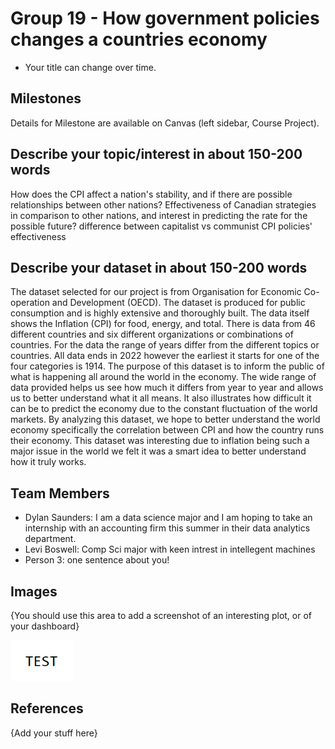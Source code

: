 # Group 19 - How government policies changes a countries economy

- Your title can change over time.

## Milestones

Details for Milestone are available on Canvas (left sidebar, Course Project).

## Describe your topic/interest in about 150-200 words

How does the CPI affect a nation's stability, and if there are possible relationships between other nations?
Effectiveness of Canadian strategies in comparison to other nations, and interest in predicting the rate for the possible future?
difference between capitalist vs communist CPI policies' effectiveness

## Describe your dataset in about 150-200 words

The dataset selected for our project is from Organisation for Economic Co-operation and Development (OECD). The dataset is produced for public consumption and is highly extensive and thoroughly built. The data itself shows the Inflation (CPI) for food, energy, and total. There is data from 46 different countries and six different organizations or combinations of countries. For the data the range of years differ from the different topics or countries. All data ends in 2022 however the earliest it starts for one of the four categories is 1914. The purpose of this dataset is to inform the public of what is happening all around the world in the economy. The wide range of data provided helps us see how much it differs from year to year and allows us to better understand what it all means. It also illustrates how difficult it can be to predict the economy due to the constant fluctuation of the world markets. By analyzing this dataset, we hope to better understand the world economy specifically the correlation between CPI and how the country runs their economy. This dataset was interesting due to inflation being such a major issue in the world we felt it was a smart idea to better understand how it truly works. 

## Team Members

- Dylan Saunders: I am a data science major and I am hoping to take an internship with an accounting firm this summer in their data analytics department. 
- Levi Boswell: Comp Sci major with keen intrest in intellegent machines 
- Person 3: one sentence about you!

## Images

{You should use this area to add a screenshot of an interesting plot, or of your dashboard}

<img src ="images/test.png" width="100px">

## References

{Add your stuff here}



